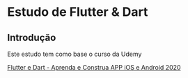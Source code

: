 Estudo de Flutter & Dart
========================

Introdução
----------

Este estudo tem como base o curso da Udemy 

[Flutter e Dart - Aprenda e Construa APP iOS e Android 2020](https://www.udemy.com/course/curso-flutter/)

